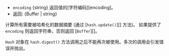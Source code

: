 <!-- YAML
added: v0.1.92
-->
* `encoding` {string} 返回值的[字符编码][encoding]。
* 返回: {Buffer | string}


计算所有需要被哈希化的数据摘要 (通过 [`hash.update()`][] 方法)。 
如果提供了 `encoding` 则返回字符串，否则返回 [`Buffer`][]。

`Hash` 对象在 `hash.digest()` 方法调用之后不能再次被使用。多次的调用会引发错误并抛出。
